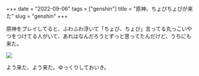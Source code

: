 +++
date = "2022-09-06"
tags = ["genshin"]
title = "原神、ちょびちょびが来た"
slug = "genshin"
+++

原神をプレイしてると、ふわふわ浮いて「ちょび、ちょび」言ってる丸っこいやつをつけてる人がいて、あれはなんだろうとずっと思ってたんだけど、うちにも来た。

![](/games/genshin/genshin_20220907_0002.jpg)

よう来た、よう来た。ゆっくりしておいき。
